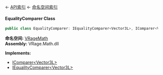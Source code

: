 ← [API索引](Api-Index) ← [命名空间索引](Namespace-Index)

#### EqualityComparer Class

```csharp
public class EqualityComparer: IEqualityComparer<Vector3L>, IComparer<Vector3L>
```

**命名空间:** [VRageMath](VRageMath)  
**Assembly:** VRage.Math.dll

**Implements:**  
* [IComparer&lt;Vector3L&gt;](https://docs.microsoft.com/en-us/dotnet/api/System.Collections.Generic.IComparer-1?view=netframework-4.6)  
* [IEqualityComparer&lt;Vector3L&gt;](https://docs.microsoft.com/en-us/dotnet/api/System.Collections.Generic.IEqualityComparer-1?view=netframework-4.6)

